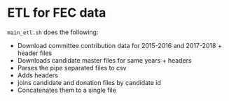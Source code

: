 # ETL for FEC data

`main_etl.sh` does the following:
* Download committee contribution data for 2015-2016 and 2017-2018 + header
    files
* Downloads candidate master files for same years + headers
* Parses the pipe separated files to csv
* Adds headers
* joins candidate and donation files by candidate id
* Concatenates them to a single file
